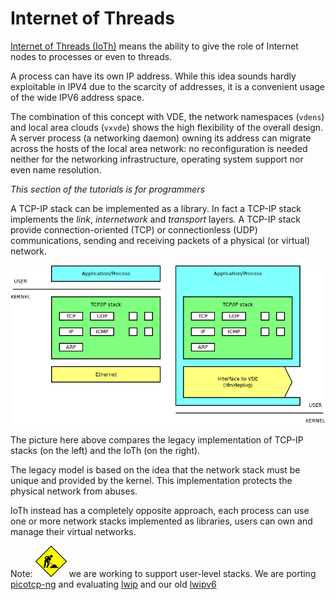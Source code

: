 Internet of Threads
====

[Internet of Threads (IoTh)](/ideas/ioth.md) means the ability to give the role of Internet nodes to
processes or even to threads.

A process can have its own IP address. While this idea sounds hardly exploitable in IPV4 due to the scarcity of
addresses, it is a convenient usage of the wide IPV6 address space.

The combination of this concept with VDE, the network namespaces (`vdens`) and local area clouds (`vxvde`)
shows the high flexibility of the overall design. A server process (a networking daemon) owning its address
can migrate across the hosts of the local area network: no reconfiguration is needed neither for the
networking infrastructure, operating system support nor even name resolution.

_This section of the tutorials is for programmers_

A TCP-IP stack can be implemented as a library. In fact a TCP-IP stack implements the
_link_, _internetwork_ and _transport_ layers. A TCP-IP stack provide connection-oriented
(TCP) or connectionless (UDP) communications, sending and receiving packets of a
physical (or virtual) network.

![ioth idea](pictures/iothidea.png)

The picture here above compares the legacy implementation of TCP-IP stacks (on the left)
and the IoTh (on the right).

The legacy model is based on the idea that the network stack must be unique and provided
by the kernel. This implementation protects the physical network from abuses.

IoTh instead has a completely opposite approach, each process can use one or more
network stacks implemented as libraries, users can own and manage their virtual networks.

Note: ![wip](pictures/wip.png) we are working to support user-level stacks. We are porting
[picotcp-ng](https://gitlab.com/insane-adding-machines/picotcp) and evaluating
[lwip](https://savannah.nongnu.org/projects/lwip/) and our old
[lwipv6](http://wiki.v2.cs.unibo.it/wiki/index.php?title=LWIPV6)
